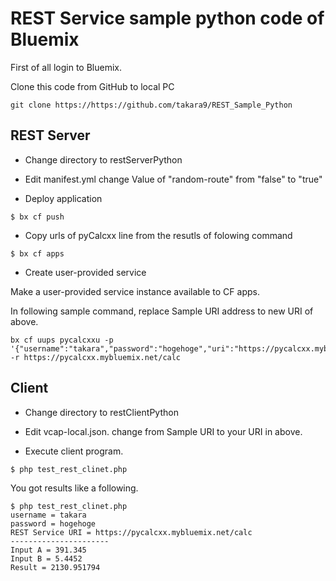 # REST Service sample python code of Bluemix 

First of all login to Bluemix.

Clone this code from GitHub to local PC

~~~
git clone https://https://github.com/takara9/REST_Sample_Python
~~~

## REST Server

* Change directory to restServerPython

* Edit manifest.yml 
change Value of "random-route" from "false" to "true"

* Deploy application

~~~
$ bx cf push
~~~

* Copy urls of pyCalcxx line from the resutls of folowing command 

~~~
$ bx cf apps
~~~

* Create user-provided service

Make a user-provided service instance available to CF apps.

In following sample command, replace Sample URI address to new URI of above.

~~~
bx cf uups pycalcxxu -p '{"username":"takara","password":"hogehoge","uri":"https://pycalcxx.mybluemix.net/calc"}' -r https://pycalcxx.mybluemix.net/calc
~~~


## Client

* Change directory to restClientPython

* Edit vcap-local.json. change from Sample URI to your URI in above.

* Execute client program.

~~~
$ php test_rest_clinet.php
~~~

You got results like a following.

~~~
$ php test_rest_clinet.php 
username = takara
password = hogehoge
REST Service URI = https://pycalcxx.mybluemix.net/calc
----------------------
Input A = 391.345
Input B = 5.4452
Result = 2130.951794
~~~





